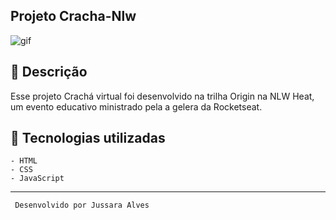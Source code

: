 ## Projeto Cracha-Nlw

<img src="https://im3.ezgif.com/tmp/ezgif-3-2fe4f1e865.gif" alt="gif">

## 🔖 Descrição
 Esse projeto Crachá virtual foi desenvolvido na trilha Origin na NLW Heat, um evento educativo ministrado pela a gelera da Rocketseat. 
 
## 🚀 Tecnologias utilizadas

    - HTML
    - CSS
    - JavaScript
   
---
     Desenvolvido por Jussara Alves

    
